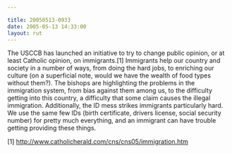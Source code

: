 ```yaml
---

title: 20050513-0933
date: 2005-05-13 14:33:00
layout: rut
---
```


<p>The USCCB has launched an initiative to try to change public
opinion, or at least Catholic opinion, on immigrants.[1] Immigrants
help our country and society in a number of ways, from doing the
hard jobs, to enriching our culture (on a superficial note, would
we have the wealth of food types without them?).  The bishops are
highlighting the problems in the immigration system, from bias
against them among us, to the difficulty getting into this country,
a difficulty that some claim causes the illegal immigration.
Additionally, the ID mess strikes immigrants particularly hard.
We use the same few IDs (birth certificate, drivers license, social
security number) for pretty much everything, and an immigrant can
have trouble getting providing these things.</p>

[1] http://www.catholicherald.com/cns/cns05/immigration.htm

